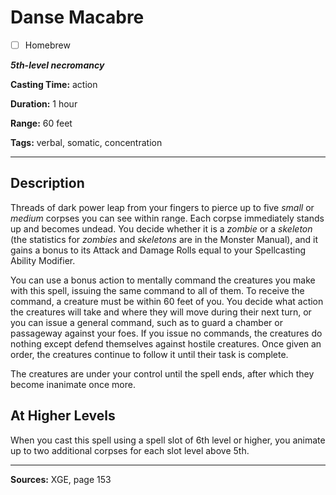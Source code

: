 # Danse Macabre

- [ ] Homebrew

***5th-level necromancy***

**Casting Time:** action

**Duration:** 1 hour

**Range:** 60 feet

**Tags:** verbal, somatic, concentration

---

## Description
Threads of dark power leap from your fingers to pierce up to five *small* or *medium* corpses you can see within range.
Each corpse immediately stands up and becomes undead.
You decide whether it is a *zombie* or a *skeleton* (the statistics for *zombies* and *skeletons* are in the Monster Manual), and it gains a bonus to its Attack and Damage Rolls equal to your Spellcasting Ability Modifier.

You can use a bonus action to mentally command the creatures you make with this spell, issuing the same command to all of them.
To receive the command, a creature must be within 60 feet of you.
You decide what action the creatures will take and where they will move during their next turn, or you can issue a general command, such as to guard a chamber or passageway against your foes.
If you issue no commands, the creatures do nothing except defend themselves against hostile creatures.
Once given an order, the creatures continue to follow it until their task is complete.

The creatures are under your control until the spell ends, after which they become inanimate once more.

## At Higher Levels
When you cast this spell using a spell slot of 6th level or higher, you animate up to two additional corpses for each slot level above 5th.

---

**Sources:** XGE, page 153
